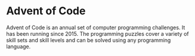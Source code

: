 # Advent of Code

Advent of Code is an annual set of computer programming challenges. It has been running since 2015. The programming puzzles cover a variety of skill sets and skill levels and can be solved using any programming language.
